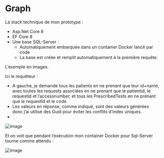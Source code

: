 # Graph

La stack technique de mon prototype :
- Asp.Net Core 8
- EF Core 8
- Une base SQL-Server :
  - Automatiquement embarquée dans un container Docker lancé par code
  - La base est créée et remplit automatiquement à la première requête.

L’exemple en images.

Ici le requêteur :
-	A gauche, je demande tous les patients en ne prenant que leur id+name, avec toutes les requests associées en ne prenant que le patientid, le requestid et l’accessnumber, et tous les PrescribedTests en ne prenant que le requestId et le code.
-	Les valeurs en réponse, comme indiqué, sont des valeurs générées donc j’ai utilisé des Guid pour éviter les conflits d’index uniques.
-	
![image](https://github.com/acoudene/Graph/assets/12967802/ee3f15d7-6483-443d-ba31-ee7f8818e996)



 

Et on voit que pendant l’exécution mon container Docker pour Sql-Server tourne comme attendu :

![image](https://github.com/acoudene/Graph/assets/12967802/e53baf61-e14c-4650-93a9-667ecf80f62d) 
